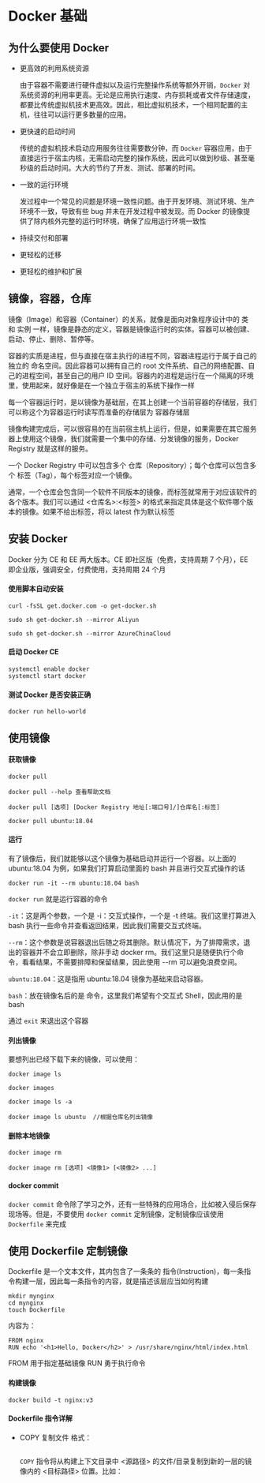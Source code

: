 # Docker 基础

## 为什么要使用 Docker

* 更高效的利用系统资源

  由于容器不需要进行硬件虚拟以及运行完整操作系统等额外开销，`Docker` 对系统资源的利用率更高。无论是应用执行速度、内存损耗或者文件存储速度，都要比传统虚拟机技术更高效。因此，相比虚拟机技术，一个相同配置的主机，往往可以运行更多数量的应用。

* 更快速的启动时间

  传统的虚拟机技术启动应用服务往往需要数分钟，而 `Docker` 容器应用，由于直接运行于宿主内核，无需启动完整的操作系统，因此可以做到秒级、甚至毫秒级的启动时间。大大的节约了开发、测试、部署的时间。

* 一致的运行环境

  发过程中一个常见的问题是环境一致性问题。由于开发环境、测试环境、生产环境不一致，导致有些 bug 并未在开发过程中被发现。而 Docker 的镜像提供了除内核外完整的运行时环境，确保了应用运行环境一致性

* 持续交付和部署
* 更轻松的迁移
* 更轻松的维护和扩展


## 镜像，容器，仓库

镜像（Image）和容器（Container）的关系，就像是面向对象程序设计中的 类 和 实例 一样，镜像是静态的定义，容器是镜像运行时的实体。容器可以被创建、启动、停止、删除、暂停等。

容器的实质是进程，但与直接在宿主执行的进程不同，容器进程运行于属于自己的独立的 命名空间。因此容器可以拥有自己的 root 文件系统、自己的网络配置、自己的进程空间，甚至自己的用户 ID 空间。容器内的进程是运行在一个隔离的环境里，使用起来，就好像是在一个独立于宿主的系统下操作一样

每一个容器运行时，是以镜像为基础层，在其上创建一个当前容器的存储层，我们可以称这个为容器运行时读写而准备的存储层为 容器存储层

镜像构建完成后，可以很容易的在当前宿主机上运行，但是，如果需要在其它服务器上使用这个镜像，我们就需要一个集中的存储、分发镜像的服务，Docker Registry 就是这样的服务。

一个 Docker Registry 中可以包含多个 仓库（Repository）；每个仓库可以包含多个 标签（Tag），每个标签对应一个镜像。

通常，一个仓库会包含同一个软件不同版本的镜像，而标签就常用于对应该软件的各个版本。我们可以通过 <仓库名>:<标签> 的格式来指定具体是这个软件哪个版本的镜像。如果不给出标签，将以 latest 作为默认标签

## 安装 Docker
Docker 分为 CE 和 EE 两大版本。CE 即社区版（免费，支持周期 7 个月），EE 即企业版，强调安全，付费使用，支持周期 24 个月

#### 使用脚本自动安装
```
curl -fsSL get.docker.com -o get-docker.sh

sudo sh get-docker.sh --mirror Aliyun

sudo sh get-docker.sh --mirror AzureChinaCloud
```

#### 启动 Docker CE
```
systemctl enable docker
systemctl start docker
```

#### 测试 Docker 是否安装正确
```
docker run hello-world
```

## 使用镜像

#### 获取镜像
```
docker pull

docker pull --help 查看帮助文档

docker pull [选项] [Docker Registry 地址[:端口号]/]仓库名[:标签]

docker pull ubuntu:18.04
```

#### 运行

有了镜像后，我们就能够以这个镜像为基础启动并运行一个容器。以上面的 ubuntu:18.04 为例，如果我们打算启动里面的 bash 并且进行交互式操作的话

```
docker run -it --rm ubuntu:18.04 bash
```

`docker run` 就是运行容器的命令

`-it`：这是两个参数，一个是 -i：交互式操作，一个是 -t 终端。我们这里打算进入 bash 执行一些命令并查看返回结果，因此我们需要交互式终端。

`--rm`：这个参数是说容器退出后随之将其删除。默认情况下，为了排障需求，退出的容器并不会立即删除，除非手动 docker rm。我们这里只是随便执行个命令，看看结果，不需要排障和保留结果，因此使用 --rm 可以避免浪费空间。

`ubuntu:18.04`：这是指用 ubuntu:18.04 镜像为基础来启动容器。

`bash`：放在镜像名后的是 命令，这里我们希望有个交互式 Shell，因此用的是 bash

通过 `exit` 来退出这个容器


#### 列出镜像

要想列出已经下载下来的镜像，可以使用：
```
docker image ls

docker images

docker image ls -a

docker image ls ubuntu  //根据仓库名列出镜像
```

#### 删除本地镜像
```
docker image rm

docker image rm [选项] <镜像1> [<镜像2> ...]
```

#### docker commit

`docker commit` 命令除了学习之外，还有一些特殊的应用场合，比如被入侵后保存现场等。但是，不要使用 `docker commit` 定制镜像，定制镜像应该使用 `Dockerfile` 来完成

## 使用 Dockerfile 定制镜像

Dockerfile 是一个文本文件，其内包含了一条条的 指令(Instruction)，每一条指令构建一层，因此每一条指令的内容，就是描述该层应当如何构建

```
mkdir mynginx
cd mynginx
touch Dockerfile
```

内容为：
```
FROM nginx
RUN echo '<h1>Hello, Docker</h2>' > /usr/share/nginx/html/index.html
```
FROM 用于指定基础镜像
RUN 勇于执行命令

#### 构建镜像
```
docker build -t nginx:v3
```

#### Dockerfile 指令详解

* COPY 复制文件
  格式：
  ```
  
  ```
  `COPY` 指令将从构建上下文目录中 <源路径> 的文件/目录复制到新的一层的镜像内的 <目标路径> 位置。比如：